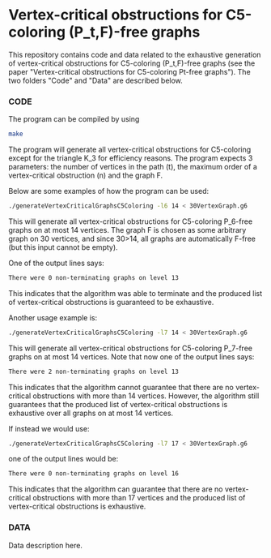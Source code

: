 # Vertex-critical obstructions for C5-coloring (P_t,F)-free graphs

This repository contains code and data related to the exhaustive generation of vertex-critical obstructions for C5-coloring (P_t,F)-free graphs (see the paper "Vertex-critical obstructions for C5-coloring Pt-free graphs"). The two folders "Code" and "Data" are described below.

### CODE

The program can be compiled by using
```bash
make
```

The program will generate all vertex-critical obstructions for C5-coloring except for the triangle K_3 for efficiency reasons. The program expects 3 parameters: the number of vertices in the path (t), the maximum order of a vertex-critical obstruction (n) and the graph F.

Below are some examples of how the program can be used:
```bash
./generateVertexCriticalGraphsC5Coloring -l6 14 < 30VertexGraph.g6
```

This will generate all vertex-critical obstructions for C5-coloring P_6-free graphs on at most 14 vertices. The graph F is chosen as some arbitrary graph on 30 vertices, and since 30>14, all graphs are automatically F-free (but this input cannot be empty).

One of the output lines says:
```bash
There were 0 non-terminating graphs on level 13
```

This indicates that the algorithm was able to terminate and the produced list of vertex-critical obstructions is guaranteed to be exhaustive.

Another usage example is:
```bash
./generateVertexCriticalGraphsC5Coloring -l7 14 < 30VertexGraph.g6
```
This will generate all vertex-critical obstructions for C5-coloring P_7-free graphs on at most 14 vertices. Note that now one of the output lines says:

```bash
There were 2 non-terminating graphs on level 13
```

This indicates that the algorithm cannot guarantee that there are no vertex-critical obstructions with more than 14 vertices. However, the algorithm still guarantees that the produced list of vertex-critical obstructions is exhaustive over all graphs on at most 14 vertices.

If instead we would use:
```bash
./generateVertexCriticalGraphsC5Coloring -l7 17 < 30VertexGraph.g6
```

one of the output lines would be:
```bash
There were 0 non-terminating graphs on level 16
```

This indicates that the algorithm can guarantee that there are no vertex-critical obstructions with more than 17 vertices and the produced list of vertex-critical obstructions is exhaustive.

### DATA
Data description here.
